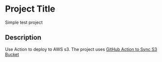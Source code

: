 # Project Title

Simple test project

## Description

Use Action to deploy to AWS s3.
The project uses [GitHub Action to Sync S3 Bucket](https://github.com/jakejarvis/s3-sync-action)
